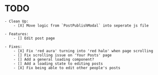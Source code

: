 # TODO

    - Clean Up:
        - [X] Move logic from `PostPublishModal` into seperate js file

    - Features:
        - [] Edit post page

    - Fixes:
        - [X] Fix 'red aura' turning into 'red halo' when page scrolling
        - [] Fix scrolling issue on 'Your Posts' page
        - [] Add a general loading component?
        - [] Add a loading state to editing posts
        - [X] Fix being able to edit other people's posts
